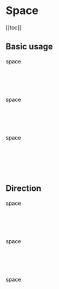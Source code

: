 <script setup>
  import CodeBlock from './../CodeBlock.vue'
  import './../../../src/space'
</script>

# Space

[[toc]]

## Basic usage

<code-block>
  <sky-space>
    <div style="width: 100px; height: 100px">space</div>
    <div style="width: 100px; height: 100px">space</div>
    <div style="width: 100px; height: 100px">space</div>
  </sky-space>
</code-block>

## Direction

<code-block>
  <sky-space direction="vertical">
    <div style="width: 100px; height: 100px">space</div>
    <div style="width: 100px; height: 100px">space</div>
    <div style="width: 100px; height: 100px">space</div>
  </sky-space>
</code-block>
